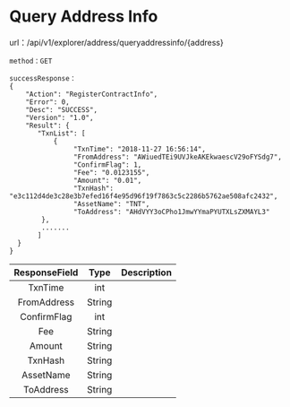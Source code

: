 # Query Address Info


  url：/api/v1/explorer/address/queryaddressinfo/{address}

	method：GET
  
  	successResponse：
	{
	    "Action": "RegisterContractInfo",
	    "Error": 0,
	    "Desc": "SUCCESS",
	    "Version": "1.0",
	    "Result": {
           "TxnList": [
               {
                    "TxnTime": "2018-11-27 16:56:14",
                    "FromAddress": "AWiuedTEi9UVJkeAKEkwaescV29oFYSdg7",
                    "ConfirmFlag": 1,
                    "Fee": "0.0123155",
                    "Amount": "0.01",
                    "TxnHash": "e3c112d4de3c28e3b7efed16f4e95d96f19f7863c5c2286b5762ae508afc2432",
                    "AssetName": "TNT",
                    "ToAddress": "AHdVYY3oCPho1JmwYYmaPYUTXLsZXMAYL3"
            },
            .......
           ]
      }
	}

| ResponseField     |     Type |   Description   | 
| :--------------: | :--------:| :------: |
| TxnTime|   int|    |
| FromAddress|   String|  |
| ConfirmFlag|   int|    |
| Fee|   String|    |
| Amount|	String|	  |
| TxnHash|	String|	  |
| AssetName|	String|	  |
| ToAddress|	String|	  |
